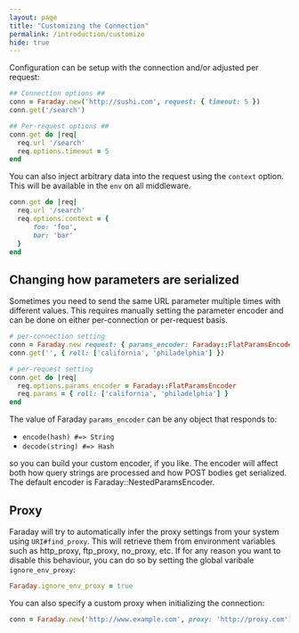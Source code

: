 ```yaml
---
layout: page
title: "Customizing the Connection"
permalink: /introduction/customize
hide: true
---
```


Configuration can be setup with the connection and/or adjusted per request: 

```ruby
## Connection options ##
conn = Faraday.new('http://sushi.com', request: { timeout: 5 }) 
conn.get('/search')

## Per-request options ##
conn.get do |req|
  req.url '/search'
  req.options.timeout = 5
end
```

You can also inject arbitrary data into the request using the `context` option.
This will be available in the `env` on all middleware.

```ruby
conn.get do |req|
  req.url '/search'
  req.options.context = {
      foo: 'foo',
      bar: 'bar'
  }
end
```

## Changing how parameters are serialized

Sometimes you need to send the same URL parameter multiple times with different values.
This requires manually setting the parameter encoder and can be done on
either per-connection or per-request basis.

```ruby
# per-connection setting
conn = Faraday.new request: { params_encoder: Faraday::FlatParamsEncoder }
conn.get('', { roll: ['california', 'philadelphia'] })

# per-request setting
conn.get do |req|
  req.options.params_encoder = Faraday::FlatParamsEncoder
  req.params = { roll: ['california', 'philadelphia'] }
end
```

The value of Faraday `params_encoder` can be any object that responds to:

* `encode(hash) #=> String`
* `decode(string) #=> Hash`

so you can build your custom encoder, if you like.
The encoder will affect both how query strings are processed and how POST bodies
get serialized. The default encoder is Faraday::NestedParamsEncoder.

## Proxy

Faraday will try to automatically infer the proxy settings from your system using `URI#find_proxy`.
This will retrieve them from environment variables such as http_proxy, ftp_proxy, no_proxy, etc.
If for any reason you want to disable this behaviour, you can do so by setting the global varibale `ignore_env_proxy`:

```ruby
Faraday.ignore_env_proxy = true
```

You can also specify a custom proxy when initializing the connection:

```ruby
conn = Faraday.new('http://www.example.com', proxy: 'http://proxy.com')
```